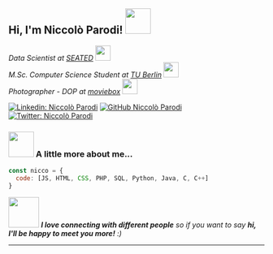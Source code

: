 <h2> Hi, I'm Niccolò Parodi! <img src="https://media.giphy.com/media/mGcNjsfWAjY5AEZNw6/giphy.gif" width="50"></h2>
<p><em>Data Scientist at <a href="https://koernerevent.com">SEATED</a> <img src="https://media4.giphy.com/media/Y0zcC7peHLvOgZoSPB/giphy.gif" width="30"></br> M.Sc. Computer Science Student at <a href="https://www.tu.berlin/en/">TU Berlin</a> <img src="https://media.giphy.com/media/JZ40cnfnN11KycrvMF/giphy.gif" width="30"></br>Photographer - DOP at <a href="https://www.moviebox.it">moviebox</a> <img src="https://media.giphy.com/media/fV8czd6oXVGQkBnXO2/giphy.gif" width="30"> 
</em></p>


[![Linkedin: Niccolò Parodi](https://img.shields.io/badge/-parodiniccolo-blue?style=flat-square&logo=Linkedin&logoColor=white&link=https://www.linkedin.com/in/parodiniccolo/)](https://www.linkedin.com/in/parodiniccolo/)
[![GitHub Niccolò Parodi](https://img.shields.io/github/followers/parodiniccolo?label=follow&style=social)](https://github.com/parodiniccolo)
[![Twitter: Niccolò Parodi](https://img.shields.io/twitter/follow/parodiniccolo?style=social)](https://twitter.com/parodiniccolo)

### <img src="https://media.giphy.com/media/VgCDAzcKvsR6OM0uWg/giphy.gif" width="50"> A little more about me...  

```javascript
const nicco = {
  code: [JS, HTML, CSS, PHP, SQL, Python, Java, C, C++]
}
```

<img src="https://media.giphy.com/media/LnQjpWaON8nhr21vNW/giphy.gif" width="60"> <em><b>I love connecting with different people</b> so if you want to say <b>hi, I'll be happy to meet you more!</b> :)</em>

---

